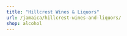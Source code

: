 ```yaml
---
title: "Hillcrest Wines & Liquors"
url: /jamaica/hillcrest-wines-and-liquors/
shop: alcohol
---
```

